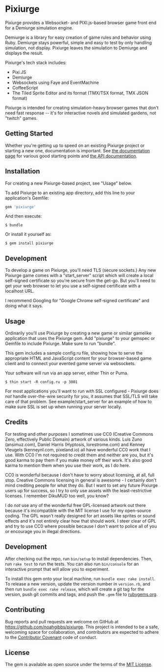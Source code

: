 # Pixiurge

Pixiurge provides a Websocket- and PIXI.js-based browser game front
end for a Demiurge simulation engine.

Demiurge is a library for easy creation of game rules and behavior
using Ruby. Demiurge stays powerful, simple and easy to test by only
handling simulation, not display. Pixiurge leaves the simulation to
Demiurge and displays the result.

Pixiurge's tech stack includes:

* Pixi.JS
* Demiurge
* Websockets using Faye and EventMachine
* CoffeeScript
* The Tiled Sprite Editor and its format (TMX/TSX format, TMX JSON format)

Pixiurge is intended for creating simulation-heavy browser games that
don't need fast response -- it's for interactive novels and simulated
gardens, not "twitch" games.

## Getting Started

Whether you're getting up to speed on an existing Pixiurge project or
starting a new one, documentation is important. See
[the documentation page](https://codefolio.github.io/pixiurge) for
various good starting points and
[the API documentation](https://codefolio.github.io/pixiurge/pixiurge).

## Installation

For creating a new Pixiurge-based project, see "Usage" below.

To add Pixiurge to an existing app directory, add this line to your
application's Gemfile:

```ruby
gem 'pixiurge'
```

And then execute:

    $ bundle

Or install it yourself as:

    $ gem install pixiurge

## Development

To develop a game on Pixiurge, you'll need TLS (secure sockets.) Any
new Pixiurge game comes with a "start_server" script which will create
a local self-signed certificate so you're secure from the get-go. But
you'll need to get your web browser to let you use a self-signed
certificate with a localhost URL.

I recommend Googling for "Google Chrome self-signed certificate" and
doing what it says.

## Usage

Ordinarily you'll use Pixiurge by creating a new game or similar
gamelike application that uses the Pixiurge gem. Add "pixiurge" to
your gemspec or Gemfile to include Pixiurge. Make sure to run
"bundle".

This gem includes a sample config.ru file, showing how to serve the
appropriate HTML and JavaScript content for your browser-based game
client and to connect your evented game server via websockets.

Your software will run via an app server, either Thin or Puma.

    $ thin start -R config.ru -p 3001

For most applications you'll want to run with SSL configured -
Pixiurge does *not* handle over-the-wire security for you, it assumes
that SSL/TLS will take care of that problem. See example/start_server
for an example of how to make sure SSL is set up when running your
server locally.

## Credits

For testing and other purposes I sometimes use CC0 (Creative Commons
Zero, effectively Public Domain) artwork of various kinds. Luis Zuno
(ansimuz.com), Daniel Harris (Hyptosis, lorestrome.com) and Kenney
Vleugels (kenneynl.com, pixeland.io) all have wonderful CC0 work that
I use. With CC0 I'm not required to credit them and neither are you,
but it's good karma to pay them if you make money off their work. It's
also good karma to mention them when you use their work, as I do here.

CC0 is wonderful because I don't have to worry about licensing, at
all, full stop. Creative Commons licensing in general is awesome - I
certainly don't mind crediting people for what they do. But I want to
set any future Pixiurge users up for success, so I try to only use
assets with the least-restrictive licenses. I remember DikuMUD too
well, you know?

I do *not* use any of the wonderful free GPL-licensed artwork out
there because it's incompatible with the MIT license I use for my
open-source coding. The GPL wasn't really designed for art assets like
sprites or sound effects and it's not entirely clear how that should
work. I steer clear of GPL and try to use CC0 where possible because I
don't want to police all of you or encourage you in illegal directions.

## Development

After checking out the repo, run `bin/setup` to install
dependencies. Then, run `rake test` to run the tests. You can also run
`bin/console` for an interactive prompt that will allow you to
experiment.

To install this gem onto your local machine, run `bundle exec rake
install`. To release a new version, update the version number in
`version.rb`, and then run `bundle exec rake release`, which will
create a git tag for the version, push git commits and tags, and push
the `.gem` file to [rubygems.org](https://rubygems.org).

## Contributing

Bug reports and pull requests are welcome on GitHub at
https://github.com/noahgibbs/pixiurge. This project is intended to be
a safe, welcoming space for collaboration, and contributors are
expected to adhere to the [Contributor
Covenant](http://contributor-covenant.org) code of conduct.

## License

The gem is available as open source under the terms of the [MIT
License](http://opensource.org/licenses/MIT).
